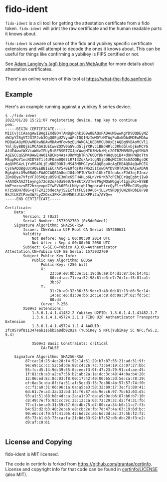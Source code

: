 # fido-ident

`fido-ident` is a cli tool for getting the attestation certificate from a fido token. `fido-ident` will print the raw certificate and the human readable parts it knows about.

`fido-ident` is aware of some of the fido and yubikey specific certificate extensions and will attempt to decode the ones it knows about. This can be useful for things like confirming a yubikey is FIPS certified or not.

See [Adam Langley's (agl) blog post on WebAuthn](https://www.imperialviolet.org/2018/03/27/webauthn.html) for more details about attestation certificates.

There's an online version of this tool at https://what-the-fido.sanford.io

## Example

Here's an example running against a yubikey 5 series device.

```
$ ./fido-ident
2022/01/28 15:21:07 registering device, tap key to continue
pem:
-----BEGIN CERTIFICATE-----
MIICvjCCAaagAwIBAgIEXdBO4TANBgkqhkiG9w0BAQsFADAuMSwwKgYDVQQDEyNZ
dWJpY28gVTJGIFJvb3QgQ0EgU2VyaWFsIDQ1NzIwMDYzMTAgFw0xNDA4MDEwMDAw
MDBaGA8yMDUwMDkwNDAwMDAwMFowbzELMAkGA1UEBhMCU0UxEjAQBgNVBAoMCVl1
YmljbyBBQjEiMCAGA1UECwwZQXV0aGVudGljYXRvciBBdHRlc3RhdGlvbjEoMCYG
A1UEAwwfWXViaWNvIFUyRiBFRSBTZXJpYWwgMTU3MzkzMjc2OTBZMBMGByqGSM49
AgEGCCqGSM49AwEHA0IABCNp4As+URnWqbTRh760QYDNrHHqUpiB4+d9HPWBoTtn
MSupMoY1ncNIDYET1l4UFOzm0Q67LR7I3Zo/Av1cgNSjbDBqMCIGCSsGAQQBgsQK
AgQVMS4zLjYuMS40LjEuNDE0ODIuMS43MBMGCysGAQQBguUcAgEBBAQDAgQwMCEG
CysGAQQBguUcAQEEBBIEEC/AV5+BE0fqsRa7Wo25ICowDAYDVR0TAQH/BAIwADAN
BgkqhkiG9w0BAQsFAAOCAQEAh8odJU4o9FIUYSm3h1UhrTGfnukczFJd3ojEJnxz
ZBnDBye7VfzVFJ05VQzu859HI3mRxK5FH4HLo6LnVrKrKh7cPEhECrQgEgbtjIwD
+AAXQkAAZT1eyng572o82o/6Ua9e0/N+BktXV3TwzPGgMQaWGgql41gyiRc+8YBB
bWF+ozozvRT2h+qexpd7YwPVk6FRiLhNyiqhl9qpnraHtrcQyEl++5PMnCUSygNy
KTzS9DH7d8G+qTFZV23bdecAyjS2EcfztFLSs0Au6+jLLvt9R0pjGW28kObE8F9B
BkJtLKZtPaw3W/LyZXOxs3PK+iENM5K3UtbbKPPi2a/AYQ==
-----END CERTIFICATE-----

Certificate:
    Data:
        Version: 3 (0x2)
        Serial Number: 1573932769 (0x5dd04ee1)
    Signature Algorithm: SHA256-RSA
        Issuer: CN=Yubico U2F Root CA Serial 457200631
        Validity
            Not Before: Aug 1 00:00:00 2014 UTC
            Not After : Sep 4 00:00:00 2050 UTC
        Subject: C=SE,O=Yubico AB,OU=Authenticator Attestation,CN=Yubico U2F EE Serial 1573932769
        Subject Public Key Info:
            Public Key Algorithm: ECDSA
                Public-Key: (256 bit)
                X:
                    23:69:e0:0b:3e:51:19:d6:a9:b4:d1:87:be:b4:41:
                    80:cd:ac:71:ea:52:98:81:e3:e7:7d:1c:f5:81:a1:
                    3b:67
                Y:
                    31:2b:a9:32:86:35:9d:c3:48:0d:81:13:d6:5e:14:
                    14:ec:e6:d1:0e:bb:2d:1e:c8:dd:9a:3f:02:fd:5c:
                    80:d4
                Curve: P-256
        X509v3 extensions:
            1.3.6.1.4.1.41482.2 Yubikey U2FID: 1.3.6.1.4.1.41482.1.7
            1.3.6.1.4.1.45724.2.1.1 FIDO U2F Authenticator Transports Extension
            1.3.6.1.4.1.45724.1.1.4 AAGUID: 2fc0579f811347eab116bb5a8db9202a (YubiKey 5 NFC|YubiKey 5C NFC;fw5.2, 5.4)

            X509v3 Basic Constraints: critical
                CA:FALSE

    Signature Algorithm: SHA256-RSA
         87:ca:1d:25:4e:28:f4:52:14:61:29:b7:87:55:21:ad:31:9f:
         9e:e9:1c:cc:52:5d:de:88:c4:26:7c:73:64:19:c3:07:27:bb:
         55:fc:d5:14:9d:39:55:0c:ee:f3:9f:47:23:79:91:c4:ae:45:
         1f:81:cb:a3:a2:e7:56:b2:ab:2a:1e:dc:3c:48:44:0a:b4:20:
         12:06:ed:8c:8c:03:f8:00:17:42:40:00:65:3d:5e:ca:78:39:
         ef:6a:3c:da:8f:fa:51:af:5e:d3:f3:7e:06:4b:57:57:74:f0:
         cc:f1:a0:31:06:96:1a:0a:a5:e3:58:32:89:17:3e:f1:80:41:
         6d:61:7e:a3:3a:33:bd:14:f6:87:ea:9e:c6:97:7b:63:03:d5:
         93:a1:51:88:b8:4d:ca:2a:a1:97:da:a9:9e:b6:87:b6:b7:10:
         c8:49:7e:fb:93:cc:9c:25:12:ca:03:72:29:3c:d2:f4:31:fb:
         77:c1:be:a9:31:59:57:6d:db:75:e7:00:ca:34:b6:11:c7:f3:
         b4:52:d2:b3:40:2e:eb:e8:cb:2e:fb:7d:47:4a:63:19:6d:bc:
         90:e6:c4:f0:5f:41:06:42:6d:2c:a6:6d:3d:ac:37:5b:f2:f2:
         65:73:b1:b3:73:ca:fa:21:0d:33:92:b7:52:d6:db:28:f3:e2:
         d9:af:c0:61


```

## License and Copying

fido-ident is MIT licensed.

The code in certinfo is forked from https://github.com/grantae/certinfo. License and copyright info for that code can be found in [certinfo/LICENSE](certinfo/LICENSE) (also MIT).
